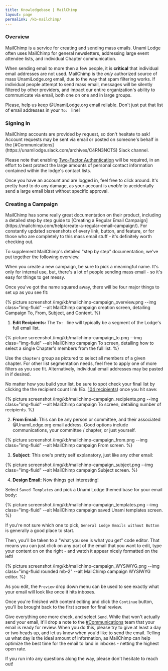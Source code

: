```yaml
---
title: Knowledgebase | MailChimp
layout: page
permalink: /kb-mailchimp/
---
```


<h3 class="mt-5">Overview</h3>
MailChimp is a service for creating and sending mass emails.  Unami Lodge often uses MailChimp for general newsletters, addressing large event attendee lists, and individual Chapter communication.

When sending email to more then a few people, it is **critical** that individual email addresses are not used.  MailChimp is the *only* authorized source of mass UnamiLodge.org email, due to the way that spam filtering works.  If individual people attempt to send mass email, messages will be silently filtered by other providers, and impact our entire organization's ability to communicate via email, both one on one and in large groups.

Please, help us keep @UnamiLodge.org email reliable.  Don't just put that list of email addresses in your `To: ` line!


<h3 class="mt-5">Signing In</h3>
MailChimp accounts are provided by request, so don't hesitate to ask!  Account requests may be sent via email or posted on someone's behalf in the [#Communications](https://unamilodge.slack.com/archives/C4RN3NCTS) Slack channel.

Please note that enabling [Two-Factor Authentication](https://mailchimp.com/help/set-up-a-two-factor-authentication-app-at-login/) will be required, in an effort to best protect the large amounts of personal contact information contained within the lodge's contact lists.

Once you have an account and are logged in, feel free to click around.  It's pretty hard to do any damage, as your account is *unable* to accidentally send a large email blast without specific approval.


<h3 class="mt-5">Creating a Campaign</h3>
MailChimp has some really great documentation on their product, including a detailed step by step guide to [Creating a Regular Email Campaign](https://mailchimp.com/help/create-a-regular-email-campaign/).  For constantly updated screenshots of every link, button, and feature, or for those who are completely to this mass email stuff - it's definitely worth checking out.

To supplement MailChimp's detailed "step by step" documentation, we've put together the following overview.

When you create a new campaign, be sure to pick a meaningful name.  It's only for internal use, but, there's a lot of people sending mass email - so it's easy for things to get messy.

Once you've got the name squared away, there will be four major things to set up as you see fit:

{% picture screenshot /img/kb/mailchimp-campaign_overview.png --img class="img-fluid" --alt MailChimp campaign creation screen, detailing Campaign To, From, Subject, and Content. %}

1. **Edit Recipients:** The `To: ` line will typically be a segment of the Lodge's full email list.  

{% picture screenshot /img/kb/mailchimp-campaign_to.png --img class="img-fluid" --alt MailChimp campaign To screen, detailing how to select a single Chapter's members from the full list. %}

Use the `Chapters` group as pictured to select all members of a given chapter.  For other list segmentation needs, feel free to apply one of more filters as you see fit.  Alternatively, individual email addresses may be pasted in if desired.

No matter how you build your list, be sure to spot check your final list by clicking the the recipient count link (Ex. [104 recipients](#)) once you hit save:

{% picture screenshot /img/kb/mailchimp-campaign_recipients.png --img class="img-fluid" --alt MailChimp campaign To screen, detailing number of recipients. %}

2. **From Email:** This can be any person or committee, and their associated @UnamiLodge.org email address.  Good options include communications, your committee / chapter, or just yourself.

{% picture screenshot /img/kb/mailchimp-campaign_from.png --img class="img-fluid" --alt MailChimp campaign From screen. %}

3. **Subject:** This one's pretty self explanatory, just like any other email:

{% picture screenshot /img/kb/mailchimp-campaign_subject.png --img class="img-fluid" --alt MailChimp campaign Subject screen. %}

4. **Design Email:** Now things get interesting!

Select `Saved Templates` and pick a Unami Lodge themed base for your email body:

{% picture screenshot /img/kb/mailchimp-campaign_templates.png --img class="img-fluid" --alt MailChimp campaign saved Unami templates screen. %}

If you're not sure which one to pick, `General Lodge Emails without Button` is generally a good place to start.

Then, you'll be taken to a "what you see is what you get" code editor.  That means you can just click on any part of the email that you want to edit, type your content on on the right - and watch it appear nicely formatted on the left!

{% picture screenshot /img/kb/mailchimp-campaign_WYSIWYG.png --img class="img-fluid rounded mb-2" --alt MailChimp campaign WYSIWYG editor. %}

As you edit, the `Preview` drop down menu can be used to see exactly what your email will look like once it hits inboxes.

Once you're finished with content editing and click the `Continue` button, you'll be brought back to the first screen for final review.

Give everything one more check, and select `Send`.  While that won't actually send your email, it'll drop a note to the [#Communications](https://unamilodge.slack.com/archives/C4RN3NCTS) team that your email is ready for review.  When you do this, please try to give at least a day or two heads up, and let us know when you'd like to send the email.  Telling us what day is the ideal amount of information, as MailChimp can help optimize the best time for the email to land in inboxes - netting the highest open rate.

If you run into any questions along the way, please don't hesitate to reach out!






